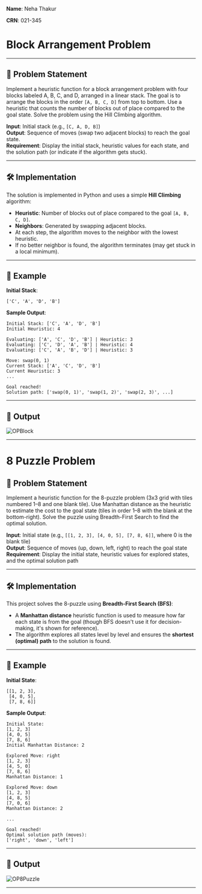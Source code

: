 **Name**: Neha Thakur

**CRN**: 021-345

# Block Arrangement Problem

---

## 🧩 Problem Statement

Implement a heuristic function for a block arrangement problem with four blocks labeled A, B, C, and D, arranged in a linear stack. The goal is to arrange the blocks in the order `[A, B, C, D]` from top to bottom. Use a heuristic that counts the number of blocks out of place compared to the goal state. Solve the problem using the Hill Climbing algorithm.

**Input**: Initial stack (e.g., `[C, A, D, B]`)  
**Output**: Sequence of moves (swap two adjacent blocks) to reach the goal state.  
**Requirement**: Display the initial stack, heuristic values for each state, and the solution path (or indicate if the algorithm gets stuck).

---

## 🛠️ Implementation

The solution is implemented in Python and uses a simple **Hill Climbing** algorithm:
- **Heuristic**: Number of blocks out of place compared to the goal `[A, B, C, D]`.
- **Neighbors**: Generated by swapping adjacent blocks.
- At each step, the algorithm moves to the neighbor with the lowest heuristic.
- If no better neighbor is found, the algorithm terminates (may get stuck in a local minimum).

---

## 🧪 Example

**Initial Stack**:
```
['C', 'A', 'D', 'B']
```

**Sample Output**:
```
Initial Stack: ['C', 'A', 'D', 'B']
Initial Heuristic: 4

Evaluating: ['A', 'C', 'D', 'B'] | Heuristic: 3
Evaluating: ['C', 'D', 'A', 'B'] | Heuristic: 4
Evaluating: ['C', 'A', 'B', 'D'] | Heuristic: 3

Move: swap(0, 1)
Current Stack: ['A', 'C', 'D', 'B']
Current Heuristic: 3
...

Goal reached!
Solution path: ['swap(0, 1)', 'swap(1, 2)', 'swap(2, 3)', ...]
```

---

## 📁 Output
![OPBlock](https://github.com/user-attachments/assets/eeaa7c5e-bba8-4f2a-aad4-cc16ecb27e54)

---
# 8 Puzzle Problem

## 🧩 Problem Statement

Implement a heuristic function for the 8-puzzle problem (3x3 grid with tiles numbered 1–8 and one blank tile). Use Manhattan distance as the heuristic to estimate the cost to the goal state (tiles in order 1–8 with the blank at the bottom-right). Solve the puzzle using Breadth-First Search to find the optimal solution.

**Input**: Initial state (e.g., `[[1, 2, 3], [4, 0, 5], [7, 8, 6]]`, where 0 is the blank tile)  
**Output**: Sequence of moves (up, down, left, right) to reach the goal state  
**Requirement**: Display the initial state, heuristic values for explored states, and the optimal solution path

---

## 🛠️ Implementation

This project solves the 8-puzzle using **Breadth-First Search (BFS)**:
- A **Manhattan distance** heuristic function is used to measure how far each state is from the goal (though BFS doesn't use it for decision-making, it's shown for reference).
- The algorithm explores all states level by level and ensures the **shortest (optimal) path** to the solution is found.

---

## 🧪 Example

**Initial State**:
```
[[1, 2, 3],  
 [4, 0, 5],  
 [7, 8, 6]]
```

**Sample Output**:
```
Initial State:
[1, 2, 3]
[4, 0, 5]
[7, 8, 6]
Initial Manhattan Distance: 2

Explored Move: right
[1, 2, 3]
[4, 5, 0]
[7, 8, 6]
Manhattan Distance: 1

Explored Move: down
[1, 2, 3]
[4, 8, 5]
[7, 0, 6]
Manhattan Distance: 2

...

Goal reached!
Optimal solution path (moves):
['right', 'down', 'left']
```

---

## 📁 Output
![OP8Puzzle](https://github.com/user-attachments/assets/30056317-d481-4808-a779-6d65ea2e4eae)


---
